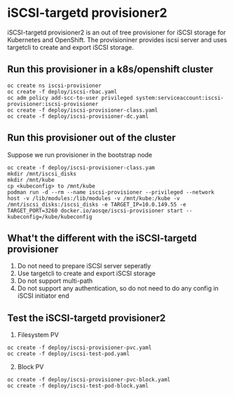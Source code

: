 # iSCSI-targetd provisioner2

iSCSI-targetd provisioner2 is an out of tree provisioner for iSCSI storage for
Kubernetes and OpenShift.  The provisioniner provides iscsi server and uses 
targetcli to create and export iSCSI storage.

## Run this provisioner in a k8s/openshift cluster
```
oc create ns iscsi-provisioner
oc create -f deploy/iscsi-rbac.yaml
oc adm policy add-scc-to-user privileged system:serviceaccount:iscsi-provisioner:iscsi-provisioner
oc create -f deploy/iscsi-provisioner-class.yaml
oc create -f deploy/iscsi-provisioner-dc.yaml
```

## Run this provisioner out of the cluster
Suppose we run provisioner in the bootstrap node
```
oc create -f deploy/iscsi-provisioner-class.yam
mkdir /mnt/iscsi_disks
mkdir /mnt/kube
cp <kubeconfig> to /mnt/kube
podman run -d --rm --name iscsi-provisioner --privileged --network host -v /lib/modules:/lib/modules -v /mnt/kube:/kube -v /mnt/iscsi_disks:/iscsi_disks -e TARGET_IP=10.0.149.55 -e TARGET_PORT=3260 docker.io/aosqe/iscsi-provisioner start --kubeconfig=/kube/kubeconfig
```

## What't the different with the iSCSI-targetd provisioner
1. Do not need to prepare iSCSI server seperatly
2. Use targetcli to create and export iSCSI storage
3. Do not support multi-path
4. Do not support any authentication, so do not need to do any config in iSCSI initiator end

## Test the iSCSI-targetd provisioner2
1. Filesystem PV
```
oc create -f deploy/iscsi-provisioner-pvc.yaml
oc create -f deploy/iscsi-test-pod.yaml
```

2. Block PV
```
oc create -f deploy/iscsi-provisioner-pvc-block.yaml
oc create -f deploy/iscsi-test-pod-block.yaml
```
